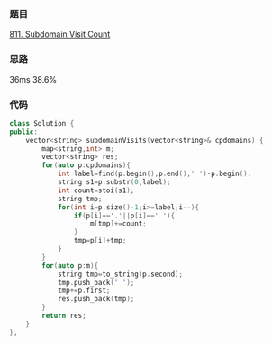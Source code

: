 ### 题目
[811. Subdomain Visit Count](https://leetcode-cn.com/problems/subdomain-visit-count/submissions/)
### 思路
36ms 38.6%
### 代码
```c++
class Solution {
public:
    vector<string> subdomainVisits(vector<string>& cpdomains) {
        map<string,int> m;
        vector<string> res;
        for(auto p:cpdomains){
            int label=find(p.begin(),p.end(),' ')-p.begin();
            string s1=p.substr(0,label);
            int count=stoi(s1);
            string tmp;
            for(int i=p.size()-1;i>=label;i--){
                if(p[i]=='.'||p[i]==' '){
                    m[tmp]+=count;
                }
                tmp=p[i]+tmp;
            }
        }
        for(auto p:m){
            string tmp=to_string(p.second);
            tmp.push_back(' ');
            tmp+=p.first;
            res.push_back(tmp);
        }
        return res;
    }
};
```
